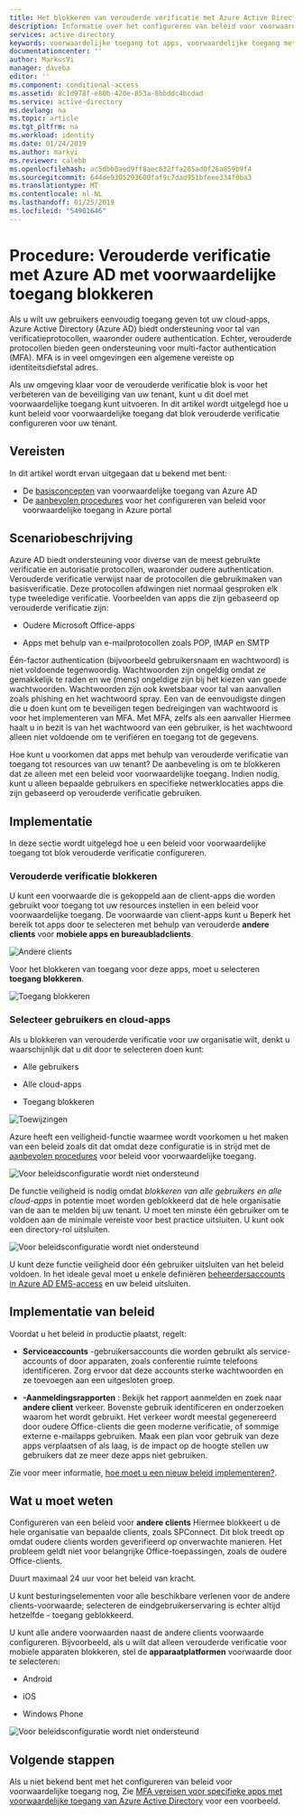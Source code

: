 ```yaml
---
title: Het blokkeren van verouderde verificatie met Azure Active Directory (Azure AD) met voorwaardelijke toegang | Microsoft Docs
description: Informatie over het configureren van beleid voor voorwaardelijke toegang in Azure Active Directory (Azure AD) voor toegang tot pogingen uitgevoerd vanaf niet-vertrouwde netwerken.
services: active-directory
keywords: voorwaardelijke toegang tot apps, voorwaardelijke toegang met Azure AD, beveiligde toegang tot bedrijfsresources, beleid voor voorwaardelijke toegang
documentationcenter: ''
author: MarkusVi
manager: daveba
editor: ''
ms.component: conditional-access
ms.assetid: 8c1d978f-e80b-420e-853a-8bbddc4bcdad
ms.service: active-directory
ms.devlang: na
ms.topic: article
ms.tgt_pltfrm: na
ms.workload: identity
ms.date: 01/24/2019
ms.author: markvi
ms.reviewer: calebb
ms.openlocfilehash: ac5dbb0aed9ff8aec632ffa285ad0f26a859b9f4
ms.sourcegitcommit: 644de9305293600faf9c7dad951bfeee334f0ba3
ms.translationtype: MT
ms.contentlocale: nl-NL
ms.lasthandoff: 01/25/2019
ms.locfileid: "54901646"
---
```

# <a name="how-to-block-legacy-authentication-to-azure-ad-with-conditional-access"></a>Procedure: Verouderde verificatie met Azure AD met voorwaardelijke toegang blokkeren   

Als u wilt uw gebruikers eenvoudig toegang geven tot uw cloud-apps, Azure Active Directory (Azure AD) biedt ondersteuning voor tal van verificatieprotocollen, waaronder oudere authentication. Echter, verouderde protocollen bieden geen ondersteuning voor multi-factor authentication (MFA). MFA is in veel omgevingen een algemene vereiste op identiteitsdiefstal adres. 

Als uw omgeving klaar voor de verouderde verificatie blok is voor het verbeteren van de beveiliging van uw tenant, kunt u dit doel met voorwaardelijke toegang kunt uitvoeren. In dit artikel wordt uitgelegd hoe u kunt beleid voor voorwaardelijke toegang dat blok verouderde verificatie configureren voor uw tenant.



## <a name="prerequisites"></a>Vereisten

In dit artikel wordt ervan uitgegaan dat u bekend met bent: 

- De [basisconcepten](overview.md) van voorwaardelijke toegang van Azure AD 
- De [aanbevolen procedures](best-practices.md) voor het configureren van beleid voor voorwaardelijke toegang in Azure portal



## <a name="scenario-description"></a>Scenariobeschrijving

Azure AD biedt ondersteuning voor diverse van de meest gebruikte verificatie en autorisatie protocollen, waaronder oudere authentication. Verouderde verificatie verwijst naar de protocollen die gebruikmaken van basisverificatie. Deze protocollen afdwingen niet normaal gesproken elk type tweeledige verificatie. Voorbeelden van apps die zijn gebaseerd op verouderde verificatie zijn:

- Oudere Microsoft Office-apps

- Apps met behulp van e-mailprotocollen zoals POP, IMAP en SMTP

Één-factor authentication (bijvoorbeeld gebruikersnaam en wachtwoord) is niet voldoende tegenwoordig. Wachtwoorden zijn ongeldig omdat ze gemakkelijk te raden en we (mens) ongeldige zijn bij het kiezen van goede wachtwoorden. Wachtwoorden zijn ook kwetsbaar voor tal van aanvallen zoals phishing en het wachtwoord spray. Een van de eenvoudigste dingen die u doen kunt om te beveiligen tegen bedreigingen van wachtwoord is voor het implementeren van MFA. Met MFA, zelfs als een aanvaller Hiermee haalt u in bezit is van het wachtwoord van een gebruiker, is het wachtwoord alleen niet voldoende om te verifiëren en toegang tot de gegevens.

Hoe kunt u voorkomen dat apps met behulp van verouderde verificatie van toegang tot resources van uw tenant? De aanbeveling is om te blokkeren dat ze alleen met een beleid voor voorwaardelijke toegang. Indien nodig, kunt u alleen bepaalde gebruikers en specifieke netwerklocaties apps die zijn gebaseerd op verouderde verificatie gebruiken.




## <a name="implementation"></a>Implementatie

In deze sectie wordt uitgelegd hoe u een beleid voor voorwaardelijke toegang tot blok verouderde verificatie configureren. 

### <a name="block-legacy-authentication"></a>Verouderde verificatie blokkeren 

U kunt een voorwaarde die is gekoppeld aan de client-apps die worden gebruikt voor toegang tot uw resources instellen in een beleid voor voorwaardelijke toegang. De voorwaarde van client-apps kunt u Beperk het bereik tot apps door te selecteren met behulp van verouderde **andere clients** voor **mobiele apps en bureaubladclients**.

![Andere clients](./media/block-legacy-authentication/01.png)

Voor het blokkeren van toegang voor deze apps, moet u selecteren **toegang blokkeren**.

![Toegang blokkeren](./media/block-legacy-authentication/02.png)


### <a name="select-users-and-cloud-apps"></a>Selecteer gebruikers en cloud-apps

Als u blokkeren van verouderde verificatie voor uw organisatie wilt, denkt u waarschijnlijk dat u dit door te selecteren doen kunt:

- Alle gebruikers

- Alle cloud-apps

- Toegang blokkeren
 

![Toewijzingen](./media/block-legacy-authentication/03.png)



Azure heeft een veiligheid-functie waarmee wordt voorkomen u het maken van een beleid zoals dit dat omdat deze configuratie is in strijd met de [aanbevolen procedures](best-practices.md) voor beleid voor voorwaardelijke toegang.
 
![Voor beleidsconfiguratie wordt niet ondersteund](./media/block-legacy-authentication/04.png)


De functie veiligheid is nodig omdat *blokkeren van alle gebruikers en alle cloud-apps* in potentie moet worden geblokkeerd dat de hele organisatie van de aan te melden bij uw tenant. U moet ten minste één gebruiker om te voldoen aan de minimale vereiste voor best practice uitsluiten. U kunt ook een directory-rol uitsluiten.

![Voor beleidsconfiguratie wordt niet ondersteund](./media/block-legacy-authentication/05.png)


U kunt deze functie veiligheid door één gebruiker uitsluiten van het beleid voldoen. In het ideale geval moet u enkele definiëren [beheerdersaccounts in Azure AD EMS-access](../users-groups-roles/directory-emergency-access.md) en uw beleid uitsluiten.
 

## <a name="policy-deployment"></a>Implementatie van beleid

Voordat u het beleid in productie plaatst, regelt:
 
- **Serviceaccounts** -gebruikersaccounts die worden gebruikt als service-accounts of door apparaten, zoals conferentie ruimte telefoons identificeren. Zorg ervoor dat deze accounts sterke wachtwoorden en ze toevoegen aan een uitgesloten groep.
 
- **-Aanmeldingsrapporten** : Bekijk het rapport aanmelden en zoek naar **andere client** verkeer. Bovenste gebruik identificeren en onderzoeken waarom het wordt gebruikt. Het verkeer wordt meestal gegenereerd door oudere Office-clients die geen moderne verificatie, of sommige externe e-mailapps gebruiken. Maak een plan voor gebruik van deze apps verplaatsen of als laag, is de impact op de hoogte stellen uw gebruikers dat ze meer deze apps niet gebruiken.
 
Zie voor meer informatie, [hoe moet u een nieuw beleid implementeren?](best-practices.md#how-should-you-deploy-a-new-policy).



## <a name="what-you-should-know"></a>Wat u moet weten

Configureren van een beleid voor **andere clients** Hiermee blokkeert u de hele organisatie van bepaalde clients, zoals SPConnect. Dit blok treedt op omdat oudere clients worden geverifieerd op onverwachte manieren. Het probleem geldt niet voor belangrijke Office-toepassingen, zoals de oudere Office-clients.

Duurt maximaal 24 uur voor het beleid van kracht.

U kunt besturingselementen voor alle beschikbare verlenen voor de andere clients-voorwaarde; selecteren de eindgebruikerservaring is echter altijd hetzelfde - toegang geblokkeerd.

U kunt alle andere voorwaarden naast de andere clients voorwaarde configureren.
Bijvoorbeeld, als u wilt dat alleen verouderde verificatie voor mobiele apparaten blokkeren, stel de **apparaatplatformen** voorwaarde door te selecteren:

- Android

- iOS

- Windows Phone

![Voor beleidsconfiguratie wordt niet ondersteund](./media/block-legacy-authentication/06.png)




## <a name="next-steps"></a>Volgende stappen

Als u niet bekend bent met het configureren van beleid voor voorwaardelijke toegang nog, Zie [MFA vereisen voor specifieke apps met voorwaardelijke toegang van Azure Active Directory](app-based-mfa.md) voor een voorbeeld.
